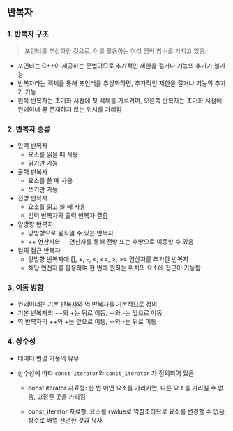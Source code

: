## 반복자

### 1. 반복자 구조

> 포인터를 추상화한 것으로, 이를 활용하는 여러 멤버 함수를 가지고 있음.

- 포인터는 C++이 제공하는 문법이므로 추가적인 제한을 걸거나 기능의 추가가 불가능
- 반복자라는 객체를 통해 포인터를 추상화하면, 추가적인 제한을 걸거나 기능의 추가가 가능
- 왼쪽 반복자는 초기화 시점에 첫 객체를 가르키며, 오른쪽 반복자는 초기화 시점에 컨테이너 끝 존재하지 않는  위치를 가리킴

### 2. 반복자 종류

- 입력 반복자
  - 요소를 읽을 때 사용
  - 읽기만 가능
- 출력 반복자
  - 요소를 쓸 때 사용
  - 쓰기만 가능
- 전방 반복자
  - 요소를 읽고 쓸 때 사용
  - 입력 반복자와 출력 반복자 결합
- 양방향 반복자
  - 양방향으로 움직일 수 있는 반복자
  - ++ 연산자와 -- 연산자를 통해 전방 또는 후방으로 이동할 수 있음
- 임의 접근 반복자
  - 양방향 반복자에  [], +, -, <, <=, >, >= 연산자를  추가한 반복자
  - 해당 연산자를 활용하여 한 번에 원하는 위치의 요소에 접근이 가능함

### 3. 이동 방향

- 컨테이너는 기본 반복자와 역 반복자를 기본적으로 정의
- 기본 반복자의 ++와 +는 뒤로 이동, --와 -는 앞으로 이동
- 역 반복자의 ++와 +는 앞으로 이동, --와 -는 뒤로 이동

### 4. 상수성

- 데이터 변경 가능의 유무

- 상수성에 따라 `const iterator`와 `const_iterator` 가 정의되어 있음

  - const iterator 자료형: 한 번 어떤 요소를 가리키면, 다른 요소를 가리킬 수 없음, 고정된 곳을 가리킴

  - const_iterator 자료형: 요소를 rvalue로 역참조하므로 요소를 변경할 수 없음, 상수로 배열 선언한 것과 유사